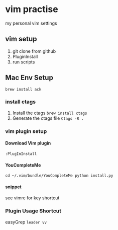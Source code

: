 # vim practise
my personal vim settings

## vim setup

1. git clone from github
2. PluginInstall
3. run scripts


## Mac Env Setup

``
brew install ack
``

### install ctags
1. Install  the ctags
``
brew install ctags
``
2. Generate the ctags file
``
Ctags -R .
``



### vim plugin setup

#### Download Vim plugin
``
:PlugInInstall
``

#### YouCompleteMe
``
cd ~/.vim/bundle/YouCompleteMe
python install.py
``

#### snippet 
see vimrc for key shortcut


### Plugin Usage Shortcut

easyGrep
``
leader vv
``


